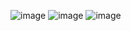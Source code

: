 ![image](https://github.com/user-attachments/assets/4784df2f-ab17-4f7a-84f0-93931b533395)
![image](https://github.com/user-attachments/assets/bdffd31f-d635-48aa-9609-814fa74e0a03)
![image](https://github.com/user-attachments/assets/322bac93-b7af-49fc-acd7-6fbec34be23c)
